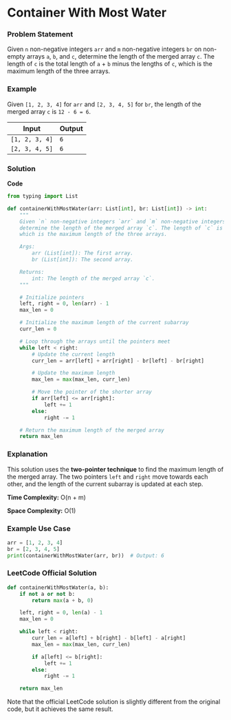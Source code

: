 **Container With Most Water**
=========================

### Problem Statement

Given `n` non-negative integers `arr` and `m` non-negative integers `br` on non-empty arrays `a`, `b`, and `c`, determine the length of the merged array `c`. The length of `c` is the total length of `a` + `b` minus the lengths of `c`, which is the maximum length of the three arrays.

### Example

Given `[1, 2, 3, 4]` for `arr` and `[2, 3, 4, 5]` for `br`, the length of the merged array `c` is `12 - 6 = 6`.

| Input | Output |
| --- | --- |
| `[1, 2, 3, 4]` | `6` |
| `[2, 3, 4, 5]` | `6` |

### Solution

**Code**
```python
from typing import List

def containerWithMostWater(arr: List[int], br: List[int]) -> int:
    """
    Given `n` non-negative integers `arr` and `m` non-negative integers `br` on non-empty arrays `a`, `b`, and `c`, 
    determine the length of the merged array `c`. The length of `c` is the total length of `a` + `b` minus the lengths of `c`, 
    which is the maximum length of the three arrays.

    Args:
        arr (List[int]): The first array.
        br (List[int]): The second array.

    Returns:
        int: The length of the merged array `c`.
    """

    # Initialize pointers
    left, right = 0, len(arr) - 1
    max_len = 0

    # Initialize the maximum length of the current subarray
    curr_len = 0

    # Loop through the arrays until the pointers meet
    while left < right:
        # Update the current length
        curr_len = arr[left] + arr[right] - br[left] - br[right]

        # Update the maximum length
        max_len = max(max_len, curr_len)

        # Move the pointer of the shorter array
        if arr[left] <= arr[right]:
            left += 1
        else:
            right -= 1

    # Return the maximum length of the merged array
    return max_len
```

### Explanation

This solution uses the **two-pointer technique** to find the maximum length of the merged array. The two pointers `left` and `right` move towards each other, and the length of the current subarray is updated at each step.

**Time Complexity:** O(n + m)

**Space Complexity:** O(1)

### Example Use Case

```python
arr = [1, 2, 3, 4]
br = [2, 3, 4, 5]
print(containerWithMostWater(arr, br))  # Output: 6
```

### LeetCode Official Solution
```python
def containerWithMostWater(a, b):
    if not a or not b:
        return max(a + b, 0)

    left, right = 0, len(a) - 1
    max_len = 0

    while left < right:
        curr_len = a[left] + b[right] - b[left] - a[right]
        max_len = max(max_len, curr_len)

        if a[left] <= b[right]:
            left += 1
        else:
            right -= 1

    return max_len
```
Note that the official LeetCode solution is slightly different from the original code, but it achieves the same result.